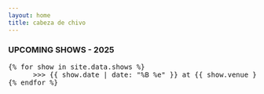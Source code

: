 ```yaml
---
layout: home
title: cabeza de chivo
---
```


<div id="ascii-border-top" class="ascii-shows-border"></div>

### UPCOMING SHOWS - 2025

<pre class="ascii-shows">
{% for show in site.data.shows %}
      >>> <span class="show-date">{{ show.date | date: "%B %e" }}</span> at <span class="show-venue">{{ show.venue }}</span>.  <a href="{{ show.url }}" target="_blank">[tickets]</a>{% if show.note %} <span class="show-note">({{ show.note }})</span>{% endif %}
{% endfor %}
</pre>

<div id="ascii-border-bottom" class="ascii-shows-border"></div>


<script>
const borderFrames = [
  "~~~*~~*~~*~~*~~*~~*~~*~~*~~*~~*~~*~~*~~*~~*~~*~~*~~*~~*~~~*",
  "~~*~~*~~*~~*~~*~~*~~*~~*~~*~~*~~*~~*~~*~~*~~*~~*~~*~~*~~*~~",
  "~*~~*~~*~~*~~*~~*~~*~~*~~*~~*~~*~~*~~*~~*~~*~~*~~*~~*~~*~~*",
  "*~~*~~*~~*~~*~~*~~*~~*~~*~~*~~*~~*~~*~*~~*~~*~*~~*~~*~*~~*~",
];

let frame = 0;
function animateBorders() {
  const top = document.getElementById("ascii-border-top");
  const bottom = document.getElementById("ascii-border-bottom");
  const line = borderFrames[frame % borderFrames.length];

  if (top && bottom) {
    top.innerText = line;
    bottom.innerText = line;
  }

  frame++;
  setTimeout(animateBorders, 150);
}
animateBorders();
</script>
